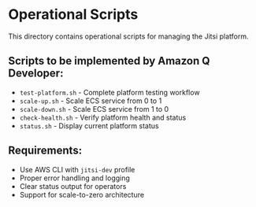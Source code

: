 # Operational Scripts

This directory contains operational scripts for managing the Jitsi platform.

## Scripts to be implemented by Amazon Q Developer:

- `test-platform.sh` - Complete platform testing workflow
- `scale-up.sh` - Scale ECS service from 0 to 1
- `scale-down.sh` - Scale ECS service from 1 to 0  
- `check-health.sh` - Verify platform health and status
- `status.sh` - Display current platform status

## Requirements:
- Use AWS CLI with `jitsi-dev` profile
- Proper error handling and logging
- Clear status output for operators
- Support for scale-to-zero architecture
